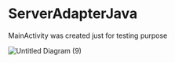 # ServerAdapterJava

MainActivity was created just for testing purpose

![Untitled Diagram (9)](https://user-images.githubusercontent.com/44712740/77432045-d8293280-6ddd-11ea-89ca-e127aa746857.png)
